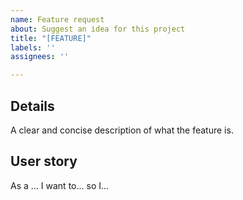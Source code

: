 ```yaml
---
name: Feature request
about: Suggest an idea for this project
title: "[FEATURE]"
labels: ''
assignees: ''

---
```


**Details**
---
A clear and concise description of what the feature is.

**User story**
---
As a ...
I want to...
so I...
